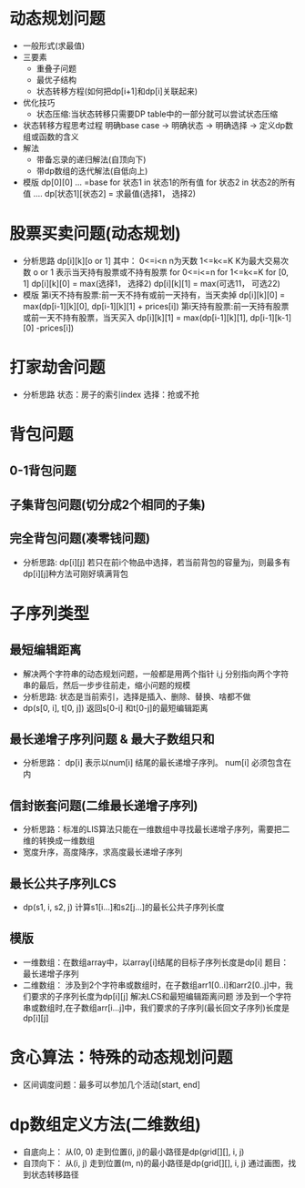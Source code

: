 # 动态规划问题
* 一般形式(求最值)
* 三要素
  * 重叠子问题
  * 最优子结构
  * 状态转移方程(如何把dp[i+1]和dp[i]关联起来)
* 优化技巧
  * 状态压缩:当状态转移只需要DP table中的一部分就可以尝试状态压缩
* 状态转移方程思考过程
  明确base case -> 明确状态 -> 明确选择 -> 定义dp数组或函数的含义
* 解法
  * 带备忘录的递归解法(自顶向下)
  * 带dp数组的迭代解法(自低向上)
* 模版
  dp[0][0] ... =base
    for 状态1 in 状态1的所有值
      for 状态2 in 状态2的所有值 ....
        dp[状态1][状态2] = 求最值(选择1， 选择2)


# 股票买卖问题(动态规划)
* 分析思路 dp[i][k][o or 1]
  其中： 0<=i<n n为天数 1<=k<=K K为最大交易次数 o or 1 表示当天持有股票或不持有股票 for 0<=i<=n for 1<=k<=K for [0, 1]
  dp[i][k][0] = max(选择1， 选择2)
  dp[i][k][1] = max(可选11， 可选22)
* 模版 第i天不持有股票:前一天不持有或前一天持有，当天卖掉 dp[i][k][0] = max(dp[i-1][k][0], dp[i-1][k][1] + prices[i])
  第i天持有股票:前一天持有股票或前一天不持有股票，当天买入 dp[i][k][1] = max(dp[i-1][k][1], dp[i-1][k-1][0] -prices[i])
  
# 打家劫舍问题
* 分析思路 状态：房子的索引index 选择：抢或不抢

# 背包问题
## 0-1背包问题
## 子集背包问题(切分成2个相同的子集)
## 完全背包问题(凑零钱问题)
* 分析思路: dp[i][j] 若只在前i个物品中选择，若当前背包的容量为j，则最多有dp[i][j]种方法可刚好填满背包

# 子序列类型
## 最短编辑距离
* 解决两个字符串的动态规划问题，一般都是用两个指针 i,j 分别指向两个字符串的最后，然后一步步往前走，缩小问题的规模
* 分析思路: 状态是当前索引，选择是插入、删除、替换、啥都不做
* dp(s[0, i], t[0, j]) 返回s[0-i] 和t[0-j]的最短编辑距离

## 最长递增子序列问题 & 最大子数组只和
* 分析思路： dp[i] 表示以num[i] 结尾的最长递增子序列。 num[i] 必须包含在内

## 信封嵌套问题(二维最长递增子序列)
* 分析思路：标准的LIS算法只能在一维数组中寻找最长递增子序列，需要把二维的转换成一维数组
* 宽度升序，高度降序，求高度最长递增子序列

## 最长公共子序列LCS
* dp(s1, i, s2, j) 计算s1[i...]和s2[j...]的最长公共子序列长度

## 模版
* 一维数组：在数组array中，以array[i]结尾的目标子序列长度是dp[i]
  题目：最长递增子序列
* 二维数组：
    涉及到2个字符串或数组时，在子数组arr1[0..i]和arr2[0..j]中，我们要求的子序列长度为dp[i][j]
      解决LCS和最短编辑距离问题
    涉及到一个字符串或数组时,在子数组arr[i...j]中，我们要求的子序列(最长回文子序列)长度是dp[i][j]
  
# 贪心算法：特殊的动态规划问题
* 区间调度问题：最多可以参加几个活动[start, end]

# dp数组定义方法(二维数组)
* 自底向上： 从(0, 0) 走到位置(i, j)的最小路径是dp(grid[][], i, j)
* 自顶向下： 从(i, j) 走到位置(m, n)的最小路径是dp(grid[][], i, j)
  通过画图，找到状态转移路径